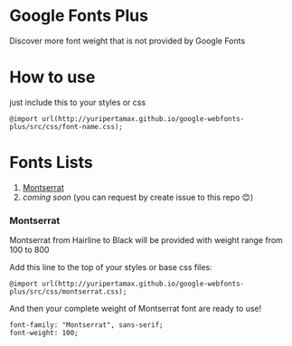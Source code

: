 # Google Fonts Plus
Discover more font weight that is not provided by Google Fonts

# How to use
just include this to your styles or css

```
@import url(http://yuripertamax.github.io/google-webfonts-plus/src/css/font-name.css);
```

# Fonts Lists
1. [Montserrat](#montserrat)
2. _coming soon_ (you can request by create issue to this repo 😊)


### Montserrat

Montserrat from Hairline to Black will be provided with weight range from 100 to 800

Add this line to the top of your styles or base css files:
```
@import url(http://yuripertamax.github.io/google-webfonts-plus/src/css/montserrat.css);
```
And then your complete weight of Montserrat font are ready to use!
```
font-family: "Montserrat", sans-serif;
font-weight: 100;
```